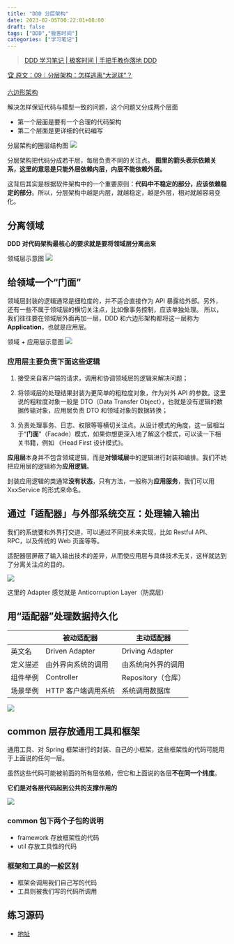 ```yaml
---
title: "DDD 分层架构"
date: 2023-02-05T00:22:01+08:00
draft: false
tags: ["DDD","极客时间"]
categories: ["学习笔记"]
---
```


> [DDD 学习笔记 | 极客时间 | 手把手教你落地 DDD](../dir)

[🏆 原文：09｜分层架构：怎样逃离“大泥球”？](http://gk.link/a/11WlS)

[六边形架构](https://zhuanlan.zhihu.com/p/113681224)

解决怎样保证代码与模型一致的问题，这个问题又分成两个层面

- 第一个层面是要有一个合理的代码架构
- 第二个层面是更详细的代码编写

分层架构的圈层结构图
![](../../../../../post/23/分层架构-圈层结构.svg)

分层架构把代码分成若干层，每层负责不同的关注点。
**图里的箭头表示依赖关系，这里的意思是只能外层依赖内层，内层不能依赖外层。**

这背后其实是根据软件架构中的一个重要原则：**代码中不稳定的部分，应该依赖稳定的部分**。所以，分层架构中越是内层，就越稳定，越是外层，相对就越容易变化。

## 分离领域

**DDD 对代码架构最核心的要求就是要将领域层分离出来**

领域层示意图
![](../../../../../post/23/领域层示意图.svg)

## 给领域一个“门面”

领域层封装的逻辑通常是细粒度的，并不适合直接作为 API 暴露给外部。另外，还有一些不属于领域层的横切关注点，比如像事务控制，应该单独处理。
所以，我们往往要在领域层外面再加一层，DDD 和六边形架构都将这一层称为 **Application**，也就是应用层。

领域 + 应用层示意图
![](../../../../../post/23/领域+应用层示意图.svg)

### 应用层主要负责下面这些逻辑

1. 接受来自客户端的请求，调用和协调领域层的逻辑来解决问题；

2. 将领域层的处理结果封装为更简单的粗粒度对象，作为对外 API 的参数。这里说的粗粒度对象一般是 DTO（Data Transfer Object），也就是没有逻辑的数据传输对象，应用层负责 DTO 和领域对象的数据转换；

3. 负责处理事务、日志、权限等等横切关注点。从设计模式的角度，这一层相当于“**门面**”（Facade）模式，如果你想更深入地了解这个模式，可以读一下相关书籍，例如 《Head First 设计模式》。

**应用层**本身并不包含领域逻辑，而是**对领域层**中的逻辑进行封装和编排。我们不妨把应用层的逻辑称为**应用逻辑**。

封装应用逻辑的类通常**没有状态**，只有方法，一般称为**应用服务**，我们可以用 XxxService 的形式来命名。

## 通过「适配器」与外部系统交互：处理输入输出

我们的系统要和外界打交道，可以通过不同技术来实现，比如 Restful API、 RPC，以及传统的 Web 页面等等。

适配器层屏蔽了输入输出技术的差异，从而使应用层与具体技术无关，这样就达到了分离关注点的目的。

![](../../../../../post/23/Adapter.svg)

这里的 Adapter 感觉就是 Anticorruption Layer（防腐层）

## 用“适配器”处理数据持久化

| | 被动适配器  | 主动适配器  |
|---|---|---|
| 英文名 | Driven Adapter  | Driving Adapter  |
| 定义描述 | 由外界向系统的调用 | 由系统向外界的调用 |
| 组件举例 | Controller  | Repository（仓库）  |
| 场景举例 | HTTP 客户端调用系统 | 系统调用数据库 |

![](../../../../../post/23/主动与被动适配器.svg)

## common 层存放通用工具和框架

通用工具、对 Spring 框架进行的封装、自己的小框架，这些框架性的代码可能用于上面说的任何一层。

虽然这些代码可能被前面的所有层依赖，但它和上面说的各层**不在同一个纬度**。

**它们是对各层代码起到公共的支撑作用的**

![](../../../../../post/23/common层.svg)

### common 包下两个子包的说明

- framework 存放框架性的代码
- util 存放工具性的代码

### 框架和工具的一般区别

- 框架会调用我们自己写的代码
- 工具则被我们写的代码所调用

## 练习源码

- [地址](https://github.com/wyyl1/geektime-ddd/tree/1)